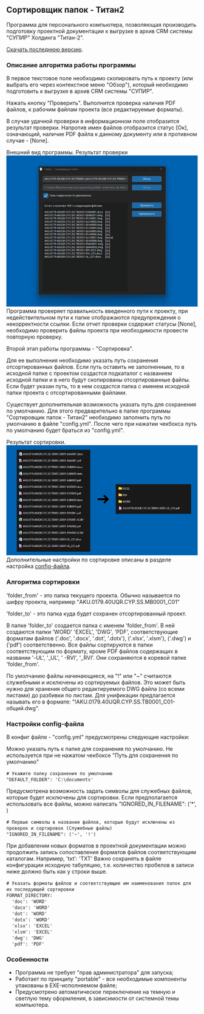 ## Сортировщик папок - Титан2

Программа для персонального компьютера, позволяющая производить подготовку проектной документации к выгрузке в архив CRM
системы "СУПИР" Холдинга "Титан-2". 

[Скачать последнюю версию](https://github.com/yarimov/folder_sorter_ti2/releases).

### Описание алгоритма работы программы
В первое текстовое поле необходимо скопировать путь к проекту (или выбрать его через контекстное меню "Обзор"), который
необходимо подготовить к выгрузке в архив CRM системы "СУПИР".

Нажать кнопку "Проверить". Выполнится проверка наличия PDF файлов, к рабочим файлам проекта (все редактируемые форматы).

В случае удачной проверки в информационном поле отобразится результат проверки. Напротив имен файлов отобразится
статус [Ок], означающий, наличие PDF файла к данному документу или в противном случае - [None].

Внешний вид программы. Результат проверки
![Внешний вид программы. Результат проверки](https://github.com/yarimov/folder_sorter_ti2/blob/master/img/folder_sorter_ti2.png)
Программа проверяет правильность введенного пути к проекту, при недействительном пути к папке отображаются
предупреждения о некорректности ссылки.
Если отчет проверки содержит статусы [None], необходимо проверить файлы проекта при необходимости провести повторную
проверку. 

Второй этап работы программы - "Сортировка".

Для ее выполнения необходимо указать путь сохранения отсортированных файлов.
Если путь оставить не заполненным, то в исходной папке с проектом создастся подкаталог с названием исходной папки и в
него будут скопированы отсортированные файлы. Если будет указан путь, то в нем создастся папка с именем исходной папки
проекта с отсортированными файлами.

Существует дополнительная возможность указать путь для сохранения по умолчанию. Для этого предварительно в папке
программы "Сортировщик папок - Титан2" необходимо заполнить путь по умолчанию в файле "config.yml". После чего при
нажатии чекбокса путь по умолчанию будет браться из "config.yml".

Результат сортировки.
![Результат сортировки](https://github.com/yarimov/folder_sorter_ti2/blob/master/img/folder_sorter_ti2_2.png)
Дополнительные настройки по сортировке описаны в разделе настройка [config-файла](#Настройки-config-файла).

### Алгоритма сортировки
'folder_from' - это папка текущего проекта. Обычно называется по шифру проекта, например "AKU.0179.40UQR.CYP.SS.MB0001_С01"

'folder_to' - это папка куда будет сохранен отсортированный проект.

В папке 'folder_to' создается папка с именем 'folder_from'. В ней создаются папки 'WORD' 'EXCEL', 'DWG', 'PDF',
соответствующие форматам файлов ('.doc', '.docx', '.dot', '.dotx'), ('.xlsx', '.xlsm'), ('.dwg') и ('pdf') соответственно.
Все файлы сортируются в папки соответствующим по формату, кроме PDF файлов содержащих в названии '-UL', '_UL', '
-RVI', '_RVI'. Они сохраняются в коревой папке 'folder_from'.

По умолчанию файлы начинающиеся, на "!" или "~" считаются служебными и исключены из сортируемых файлов. Это может быть
нужно для хранения общего редактируемого DWG файла (со всеми листами) до разбивки по листам. Для унификации предлагается
называть его в формате: "!AKU.0179.40UQR.CYP.SS.TB0001_С01-общий.dwg".

### Настройки config-файла
В конфиг файле - "config.yml" предусмотрены следующие настройки:

Можно указать путь к папке для сохранения по умолчанию. Не используется при не нажатом чекбоксе "Путь для сохранения по умолчанию"
```
# Укажите папку сохранения по умолчанию
"DEFAULT_FOLDER": 'C:\documents'
```

Предусмотрена возможность задать символы для служебных файлов, которые будет исключены для сортировки. 
Если предполагается использовать все файлы, можно написать "IGNORED_IN_FILENAME": ('*', )
```
# Первые символы в названии файлов, которые будут исключены из проверок и сортировок (Служебные файлы)
"IGNORED_IN_FILENAME": ('~', '!')
```

При добавлении новых форматов в проектной документации можно продолжить запись сопоставления форматов файлов соответствующим каталогам.
Например, 'txt': 'TXT'
Важно сохранять в файле конфигурации исходную табуляцию, т.е. количество пробелов в записи ниже должно быть как у строки выше.
```
# Указать форматы файлов и соответствующие им наименования папок для их последующей сортировки
FORMAT_DIRECTORY:
  'doc': 'WORD'
  'docx': 'WORD'
  'dot': 'WORD'
  'dotx': 'WORD'
  'xlsx': 'EXCEL'
  'xlsm': 'EXCEL'
  'dwg': 'DWG'
  'pdf': 'PDF'
```

### Особенности
- Программа не требует "прав администратора" для запуска;
- Работает по принципу "portable" - все необходимые компоненты упакованы в EXE-исполняемом файле;
- Предусмотрено автоматическое переключение на темную и светлую тему оформления, в зависимости от системной темы компьютера.
